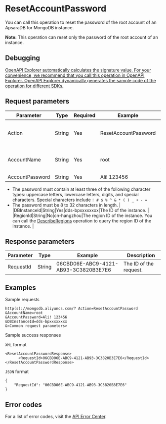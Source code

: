 # ResetAccountPassword

You can call this operation to reset the password of the root account of an ApsaraDB for MongoDB instance.

**Note:** This operation can reset only the password of the root account of an instance.

## Debugging

[OpenAPI Explorer automatically calculates the signature value. For your convenience, we recommend that you call this operation in OpenAPI Explorer. OpenAPI Explorer dynamically generates the sample code of the operation for different SDKs.](https://api.aliyun.com/#product=Dds&api=ResetAccountPassword&type=RPC&version=2015-12-01)

## Request parameters

|Parameter|Type|Required|Example|Description|
|---------|----|--------|-------|-----------|
|Action|String|Yes|ResetAccountPassword|The operation that you want to perform. Set the value to **ResetAccountPassword**. |
|AccountName|String|Yes|root|The account for which you want to reset the password. Set the value to**root**. |
|AccountPassword|String|Yes|Ali! 123456|The new password.

-   The password must contain at least three of the following character types: uppercase letters, lowercase letters, digits, and special characters. Special characters include `! # $ % ^ & * ( ) _ + - =`
-   The password must be 8 to 32 characters in length. |
|DBInstanceId|String|Yes|dds-bpxxxxxxxx|The ID of the instance. |
|RegionId|String|No|cn-hangzhou|The region ID of the instance. You can call the [DescribeRegions](~~61933~~) operation to query the region ID of the instance. |

## Response parameters

|Parameter|Type|Example|Description|
|---------|----|-------|-----------|
|RequestId|String|06CBD06E-ABC9-4121-AB93-3C3820B3E7E6|The ID of the request. |

## Examples

Sample requests

```
http(s)://mongodb.aliyuncs.com/? Action=ResetAccountPassword
&AccountName=root
&AccountPassword=Ali! 123456
&DBInstanceId=dds-bpxxxxxxxx
&<Common request parameters>
```

Sample success responses

`XML` format

```
<ResetAccountPasswordResponse>
      <RequestId>06CBD06E-ABC9-4121-AB93-3C3820B3E7E6</RequestId>
</ResetAccountPasswordResponse>
```

`JSON` format

```
{
    "RequestId": "06CBD06E-ABC9-4121-AB93-3C3820B3E7E6"
}
```

## Error codes

For a list of error codes, visit the [API Error Center](https://error-center.alibabacloud.com/status/product/Dds).

